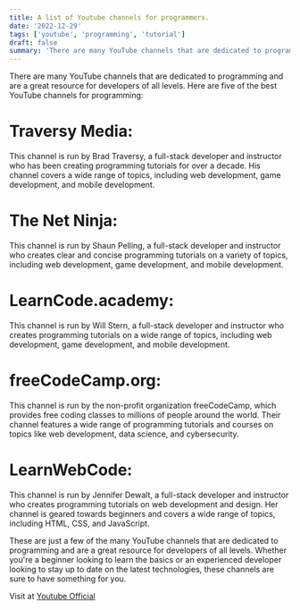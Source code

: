 ```yaml
---
title: A list of Youtube channels for programmers.
date: '2022-12-29'
tags: ['youtube', 'programming', 'tutorial']
draft: false
summary: 'There are many YouTube channels that are dedicated to programming and are a great resource for developers of all levels.'
---
```


There are many YouTube channels that are dedicated to programming and are a great resource for developers of all levels. Here are five of the best YouTube channels for programming:

# Traversy Media:

This channel is run by Brad Traversy, a full-stack developer and instructor who has been creating programming tutorials for over a decade. His channel covers a wide range of topics, including web development, game development, and mobile development.

# The Net Ninja:

This channel is run by Shaun Pelling, a full-stack developer and instructor who creates clear and concise programming tutorials on a variety of topics, including web development, game development, and mobile development.

# LearnCode.academy:

This channel is run by Will Stern, a full-stack developer and instructor who creates programming tutorials on a wide range of topics, including web development, game development, and mobile development.

# freeCodeCamp.org:

This channel is run by the non-profit organization freeCodeCamp, which provides free coding classes to millions of people around the world. Their channel features a wide range of programming tutorials and courses on topics like web development, data science, and cybersecurity.

# LearnWebCode:

This channel is run by Jennifer Dewalt, a full-stack developer and instructor who creates programming tutorials on web development and design. Her channel is geared towards beginners and covers a wide range of topics, including HTML, CSS, and JavaScript.

These are just a few of the many YouTube channels that are dedicated to programming and are a great resource for developers of all levels. Whether you're a beginner looking to learn the basics or an experienced developer looking to stay up to date on the latest technologies, these channels are sure to have something for you.

Visit at <a href="https://youtube.com/">Youtube Official</a>
